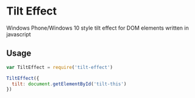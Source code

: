 # Tilt Effect
Windows Phone/Windows 10 style tilt effect for DOM elements written in javascript

## Usage
```javascript
var TiltEffect = require('tilt-effect')

TiltEffect({
  tilt: document.getElementById('tilt-this')
})
```
